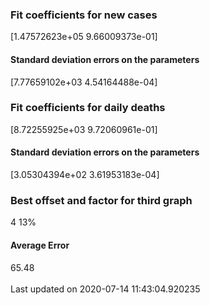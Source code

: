 <h3>Fit coefficients for new cases</h3>
[1.47572623e+05 9.66009373e-01]
<h4>Standard deviation errors on the parameters</h4>
[7.77659102e+03 4.54164488e-04]
<h3>Fit coefficients for daily deaths</h3>
[8.72255925e+03 9.72060961e-01]
<h4>Standard deviation errors on the parameters</h4>
[3.05304394e+02 3.61953183e-04] <br/>
<h3>Best offset and factor for third graph</h3>
4 13%
<h4>Average Error</h4>
65.48
<br /><br />Last updated on 2020-07-14 11:43:04.920235
